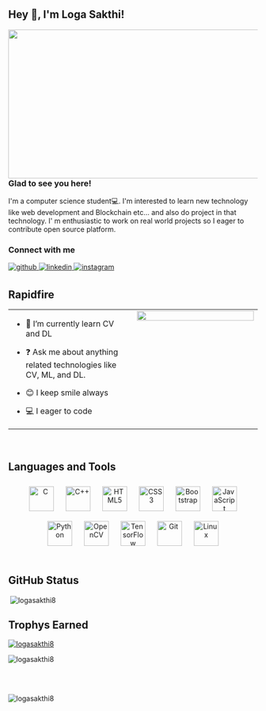 ## Hey 👋, I'm Loga Sakthi!  
  

<img src="https://media.istockphoto.com/id/1206796363/photo/ai-machine-learning-hands-of-robot-and-human-touching-on-big-data-network-connection.jpg?s=612x612&w=0&k=20&c=xIX5Bz7h50B83cCZG_gXkyZSOu-mG93DtOcNK7RNEAo=" align="left" height="300" width="1100" />  
  



### Glad to see you here!  
I'm a computer science student💻. I'm interested to learn new technology like web development and Blockchain etc... and also do project in that technology. I' m enthusiastic to work on real world projects so I eager to contribute open source platform.   
  



### Connect with me  
<a href="https://github.com/Logasakthi8" target="_blank">
<img src=https://img.shields.io/badge/github-%2324292e.svg?&style=for-the-badge&logo=github&logoColor=white alt=github style="margin-bottom: 5px;" />
</a>
<a href="https://linkedin.com/in/loga-sakthi-47b379231" target="_blank">
<img src=https://img.shields.io/badge/linkedin-%231E77B5.svg?&style=for-the-badge&logo=linkedin&logoColor=white alt=linkedin style="margin-bottom: 5px;" />
</a>
<a href="https://instagram.com/myselflogasakthi" target="_blank">
<img src=https://img.shields.io/badge/instagram-%23000000.svg?&style=for-the-badge&logo=instagram&logoColor=white alt=instagram style="margin-bottom: 5px;" />
</a>  
  

<br/>  


## Rapidfire  
<table><tr><td valign="top" width="50%">

- 🔭 I’m currently learn CV and DL  
  

- ❓ Ask me about anything related technologies like CV, ML, and DL.  
  

- 😊 I keep smile always  
  

-    💻   I eager to code  


</td><td valign="top" width="50%">

<div align="center">
<img src="https://miro.medium.com/max/1400/1*qdAW1TjCN57h1lbuuzvchg.gif" align="center" style="width: 100%" />
</div>  


</td></tr></table>  

<br/>  


## Languages and Tools  
<div align="center">  
<a href="https://www.cprogramming.com/" target="_blank"><img style="margin: 10px" src="https://profilinator.rishav.dev/skills-assets/c-original.svg" alt="C" height="50" /></a>  
<a href="https://www.cplusplus.com/" target="_blank"><img style="margin: 10px" src="https://profilinator.rishav.dev/skills-assets/cplusplus-original.svg" alt="C++" height="50" /></a>  
<a href="https://en.wikipedia.org/wiki/HTML5" target="_blank"><img style="margin: 10px" src="https://profilinator.rishav.dev/skills-assets/html5-original-wordmark.svg" alt="HTML5" height="50" /></a>  
<a href="https://www.w3schools.com/css/" target="_blank"><img style="margin: 10px" src="https://profilinator.rishav.dev/skills-assets/css3-original-wordmark.svg" alt="CSS3" height="50" /></a>  
<a href="https://getbootstrap.com/docs/3.4/javascript/" target="_blank"><img style="margin: 10px" src="https://profilinator.rishav.dev/skills-assets/bootstrap-plain.svg" alt="Bootstrap" height="50" /></a>  
<a href="https://www.javascript.com/" target="_blank"><img style="margin: 10px" src="https://profilinator.rishav.dev/skills-assets/javascript-original.svg" alt="JavaScript" height="50" /></a>  
<a href="https://www.python.org/" target="_blank"><img style="margin: 10px" src="https://profilinator.rishav.dev/skills-assets/python-original.svg" alt="Python" height="50" /></a>  
<a href="https://opencv.org/" target="_blank"><img style="margin: 10px" src="https://profilinator.rishav.dev/skills-assets/opencv-icon.svg" alt="OpenCV" height="50" /></a>  
<a href="https://www.tensorflow.org/" target="_blank"><img style="margin: 10px" src="https://profilinator.rishav.dev/skills-assets/tensorflow-icon.svg" alt="TensorFlow" height="50" /></a>  
<a href="https://github.com/" target="_blank"><img style="margin: 10px" src="https://profilinator.rishav.dev/skills-assets/git-scm-icon.svg" alt="Git" height="50" /></a>  
<a href="https://www.linux.org/" target="_blank"><img style="margin: 10px" src="https://profilinator.rishav.dev/skills-assets/linux-original.svg" alt="Linux" height="50" /></a>  
</div>  

<br/> 

<h2>GitHub Status</h2>
<p>&nbsp;<img align="center" src="https://github-readme-stats.vercel.app/api?username=logasakthi8&show_icons=true&locale=en" alt="logasakthi8" /></p>


<p align="left">
</p>


<h2>Trophys Earned</h2>
<p align="left"> <a href="https://github.com/ryo-ma/github-profile-trophy"><img src="https://github-profile-trophy.vercel.app/?username=logasakthi8" alt="logasakthi8" /></a> </p>


<p><img align="center" src="https://github-readme-streak-stats.herokuapp.com/?user=logasakthi8&" alt="logasakthi8" /></p>


<br/>  

  

<br/>  

<p align="left"> <img src="https://komarev.com/ghpvc/?username=logasakthi8&label=Profile%20views&color=0e75b6&style=flat" alt="logasakthi8" /> </p>


<br/>  


<br />


